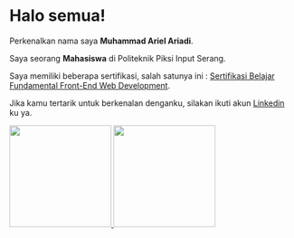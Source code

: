 # Halo semua! 

Perkenalkan nama saya **Muhammad Ariel Ariadi**.

Saya seorang **Mahasiswa** di Politeknik Piksi Input Serang.

Saya memiliki beberapa sertifikasi, salah satunya ini : [Sertifikasi Belajar Fundamental Front-End Web Development](https://www.dicoding.com/certificates/Y6RPNLMW4X2M).

Jika kamu tertarik untuk berkenalan denganku, silakan ikuti akun [Linkedin](https://www.linkedin.com/in/muhammad-ariel-ariadi-a7a2901b2/) ku ya.

<p align="left">
<a href="https://github.com/arielariadi">
  <img height="180em" src="https://github-readme-stats-eight-theta.vercel.app/api?username=arielariadi&show_icons=true&theme=algolia&include_all_commits=true&count_private=true"/>
  <img height="180em" src="https://github-readme-stats-eight-theta.vercel.app/api/top-langs/?username=arielariadi&layout=compact&langs_count=8&theme=algolia"/>
</a>
</p>
